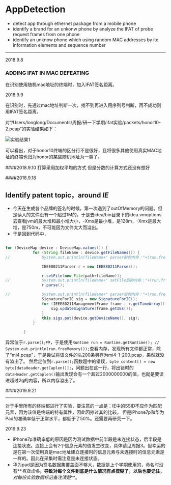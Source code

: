# AppDetection
- detect app through ethernet package from a mobile phone
- identify a brand for an unkonw phone by analyze the IFAT of probe request frames from one phone
- identify an unknow phone which using random MAC addresses by ite information elements and sequence number

---

2018.9.8
### ADDING IFAT IN MAC DEFEATING
在识别使用随机mac地址的终端时，加入IFAT签名距离。

2018.9.9

在识别时，先通过mac地址判断一次，找不到再进入用序列号判断，再不成功则用IFAT签名距离。

对“/Users/longlong/Documents/周报/研一下学期/ifat实验/packets/honor10-2.pcap”的实验结果如下：

![实验结果1](/Users/longlong/Desktop/实验数据截图/WX20180910-095624.png)

可以看出，对于honor10终端的区分行不是很好，且将很多其他使用真实MAC地址的终端也归为honor的某些随机地址为一类了。

####2018.9.10
打算采用加权平均的方式
但是分数的计算方式还没有想好

####2018.9.18

Identify patent topic，around *IE*
---

- 今天在生成各个品牌的签名的时候，第一次遇到了outOfMemory的问题。但是读入的文件没有一个超过1M的，于是去idea/bin目录下的idea.vmoptions去查看jvm的最大堆和最小堆大小，-Xms是最小堆，是128m，-Xmx是最大堆，是750m，不可能因为文件太大而溢出。
- 于是回到代码中，

```java

for (DeviceMap device : DeviceMap.values()) {
			for (String fileName : device.getFileNames()) {
//				System.out.println(fileName+" parser前的内存："+(run.freeMemory()));

				IEEE80211Parser r = new IEEE80211Parser();

				r.setFile(new File(path+fileName));
//				System.out.println(fileName+" setFile后的内存："+(run.freeMemory()));
				r.parse();

//				System.out.println(fileName+" parser后的内存："+(run.freeMemory()));
				SignatureForIE sig = new SignatureForIE();
				for (IEEE80211ManagementFrame frame : r.getTimeArray()) {
					sig.updateSignature(frame.getIEs());
				}
				this.sigs.put(device.getDeviceName(), sig);
			}

		}

```
异常位于```r.parse();```中，于是使用```Runtime run = Runtime.getRuntime();
//		System.out.println(run.freeMemory());```查看内存，发现所有文件都正常，除了“mi4.pcap”，于是尝试将该文件的头200条另存为mi4-1-200.pcap，果然就没有溢出了。
然后定位到```r.parse();```函数题中的错误，```byte content[] = new byte[dataHeader.getCaplen()];```，问题出在这一行，将出错时的```dataHeader.getCaplen()```输出发现会有一个超过2000000000的值，也就是要读进超过2g的内容，所以内存溢出了。
		

####2019.9.21

---

对于手里所有的终端都进行了实验，要注意的一点是：IE中的SSID不应作为匹配元素，因为该值是终端的特有属性，因此因掠过其的比较。
但是iPhone7p和华为Pad的准确率低于正常水平，都低于了50%。还需要再研究一下。

2019.9.23

- iPhone7p准确率低的原因是因为测试数据中前半段是未连接状态，后半段是连接状态。连接上会有2个信息元素的值发生改变，具体请见周报3。但幸运的是在第一次使用真是mac地址建立连接时的信息元素与未连接时的信息元素是一样的。因此在采集时需注意是未连接状态。
- 华为pad是因为签名数据集覆盖面不够大，数据是上个学期使用的，命名时没有**_有效命名_**，导致对每个文件到底是什么情况有点模糊了，以后也要记住，***_对每份实验数据标记备注清楚_***。



